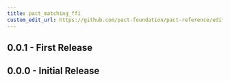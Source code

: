 ```yaml
---
title: pact_matching_ffi
custom_edit_url: https://github.com/pact-foundation/pact-reference/edit/master/rust/pact_matching_ffi/CHANGELOG.md
---
```

<!-- This file has been synced from the pact-foundation/pact-reference repository. Please do not edit it directly. The URL of the source file can be found in the custom_edit_url value above -->

## 0.0.1 - First Release


## 0.0.0 - Initial Release
